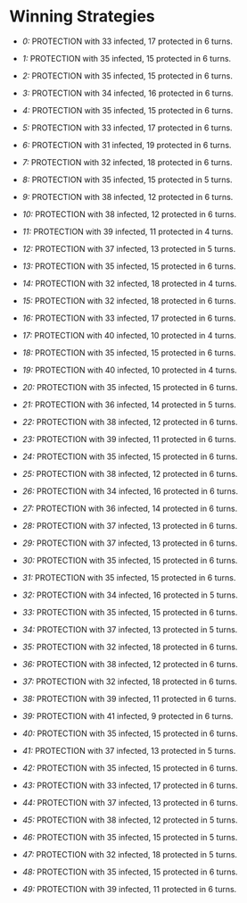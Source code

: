 # Winning Strategies

* _0:_ PROTECTION with 33 infected, 17 protected in 6 turns.


* _1:_ PROTECTION with 35 infected, 15 protected in 6 turns.


* _2:_ PROTECTION with 35 infected, 15 protected in 6 turns.


* _3:_ PROTECTION with 34 infected, 16 protected in 6 turns.


* _4:_ PROTECTION with 35 infected, 15 protected in 6 turns.


* _5:_ PROTECTION with 33 infected, 17 protected in 6 turns.


* _6:_ PROTECTION with 31 infected, 19 protected in 6 turns.


* _7:_ PROTECTION with 32 infected, 18 protected in 6 turns.


* _8:_ PROTECTION with 35 infected, 15 protected in 5 turns.


* _9:_ PROTECTION with 38 infected, 12 protected in 6 turns.


* _10:_ PROTECTION with 38 infected, 12 protected in 6 turns.


* _11:_ PROTECTION with 39 infected, 11 protected in 4 turns.


* _12:_ PROTECTION with 37 infected, 13 protected in 5 turns.


* _13:_ PROTECTION with 35 infected, 15 protected in 6 turns.


* _14:_ PROTECTION with 32 infected, 18 protected in 4 turns.


* _15:_ PROTECTION with 32 infected, 18 protected in 6 turns.


* _16:_ PROTECTION with 33 infected, 17 protected in 6 turns.


* _17:_ PROTECTION with 40 infected, 10 protected in 4 turns.


* _18:_ PROTECTION with 35 infected, 15 protected in 6 turns.


* _19:_ PROTECTION with 40 infected, 10 protected in 4 turns.


* _20:_ PROTECTION with 35 infected, 15 protected in 6 turns.


* _21:_ PROTECTION with 36 infected, 14 protected in 5 turns.


* _22:_ PROTECTION with 38 infected, 12 protected in 6 turns.


* _23:_ PROTECTION with 39 infected, 11 protected in 6 turns.


* _24:_ PROTECTION with 35 infected, 15 protected in 6 turns.


* _25:_ PROTECTION with 38 infected, 12 protected in 6 turns.


* _26:_ PROTECTION with 34 infected, 16 protected in 6 turns.


* _27:_ PROTECTION with 36 infected, 14 protected in 6 turns.


* _28:_ PROTECTION with 37 infected, 13 protected in 6 turns.


* _29:_ PROTECTION with 37 infected, 13 protected in 6 turns.


* _30:_ PROTECTION with 35 infected, 15 protected in 6 turns.


* _31:_ PROTECTION with 35 infected, 15 protected in 6 turns.


* _32:_ PROTECTION with 34 infected, 16 protected in 5 turns.


* _33:_ PROTECTION with 35 infected, 15 protected in 6 turns.


* _34:_ PROTECTION with 37 infected, 13 protected in 5 turns.


* _35:_ PROTECTION with 32 infected, 18 protected in 6 turns.


* _36:_ PROTECTION with 38 infected, 12 protected in 6 turns.


* _37:_ PROTECTION with 32 infected, 18 protected in 6 turns.


* _38:_ PROTECTION with 39 infected, 11 protected in 6 turns.


* _39:_ PROTECTION with 41 infected, 9 protected in 6 turns.


* _40:_ PROTECTION with 35 infected, 15 protected in 6 turns.


* _41:_ PROTECTION with 37 infected, 13 protected in 5 turns.


* _42:_ PROTECTION with 35 infected, 15 protected in 6 turns.


* _43:_ PROTECTION with 33 infected, 17 protected in 6 turns.


* _44:_ PROTECTION with 37 infected, 13 protected in 6 turns.


* _45:_ PROTECTION with 38 infected, 12 protected in 5 turns.


* _46:_ PROTECTION with 35 infected, 15 protected in 5 turns.


* _47:_ PROTECTION with 32 infected, 18 protected in 5 turns.


* _48:_ PROTECTION with 35 infected, 15 protected in 6 turns.


* _49:_ PROTECTION with 39 infected, 11 protected in 6 turns.


